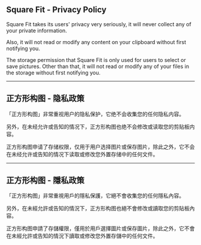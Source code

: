 ## Square Fit - Privacy Policy

Square Fit takes its users' privacy very seriously, it will never collect any of your private information. 

Also, it will not read or modify any content on your clipboard without first notifying you.

The storage permission that Square Fit is only used for users to select or save pictures. Other than that, it will not read or modify any of your files in the storage without first notifying you.

----

## 正方形构图 - 隐私政策 

「正方形构图」非常重视用户的隐私保护，它绝不会收集您的任何隐私内容。

另外，在未经允许或告知的情况下，正方形构图也绝不会修改或读取您的剪贴板内容。

正方形构图申请了存储权限，仅用于用户选择图片或保存图片，除此之外，它不会在未经允许或告知的情况下读取或修改您外置存储中的任何文件。

----

## 正方形构图 - 隱私政策 

「正方形构图」非常重視用戶的隱私保護，它絕不會收集您的任何隱私內容。

另外，在未經允許或告知的情況下，正方形构图也絕不會修改或讀取您的剪貼板內容。

正方形构图申請了存儲權限，僅用於用戶選擇圖片或保存圖片，除此之外，它不會在未經允許或告知的情況下讀取或修改您外置存儲中的任何文件。
